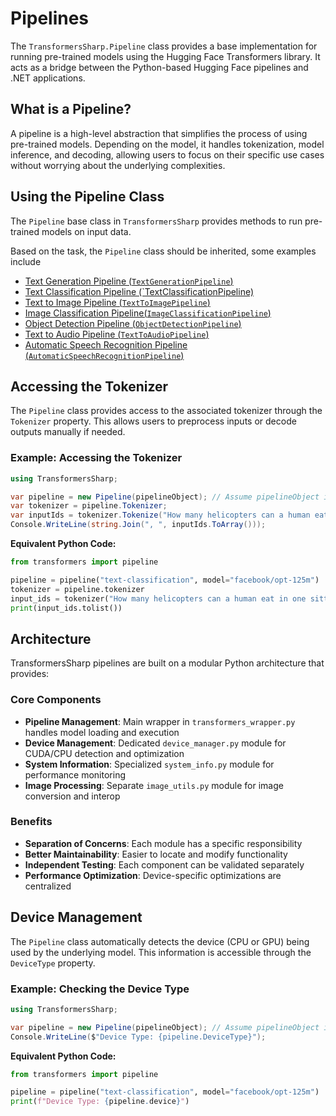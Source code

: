 # Pipelines

The `TransformersSharp.Pipeline` class provides a base implementation for running pre-trained models using the Hugging Face Transformers library. It acts as a bridge between the Python-based Hugging Face pipelines and .NET applications.

## What is a Pipeline?

A pipeline is a high-level abstraction that simplifies the process of using pre-trained models. Depending on the model, it handles tokenization, model inference, and decoding, allowing users to focus on their specific use cases without worrying about the underlying complexities.

## Using the Pipeline Class

The `Pipeline` base class in `TransformersSharp` provides methods to run pre-trained models on input data.

Based on the task, the `Pipeline` class should be inherited, some examples include

- [Text Generation Pipeline (`TextGenerationPipeline`)](text_generation.md)
- [Text Classification Pipeline (`TextClassificationPipeline)](text_classification.md)
- [Text to Image Pipeline (`TextToImagePipeline`)](text_to_image.md)
- [Image Classification Pipeline(`ImageClassificationPipeline`)](image_classification.md)
- [Object Detection Pipeline (`ObjectDetectionPipeline`)](object_detection.md)
- [Text to Audio Pipeline (`TextToAudioPipeline`)](text_to_audio.md)
- [Automatic Speech Recognition Pipeline (`AutomaticSpeechRecognitionPipeline`)](auto_speech_recognition.md)

## Accessing the Tokenizer

The `Pipeline` class provides access to the associated tokenizer through the `Tokenizer` property. This allows users to preprocess inputs or decode outputs manually if needed.

### Example: Accessing the Tokenizer

```csharp
using TransformersSharp;

var pipeline = new Pipeline(pipelineObject); // Assume pipelineObject is initialized
var tokenizer = pipeline.Tokenizer;
var inputIds = tokenizer.Tokenize("How many helicopters can a human eat in one sitting?");
Console.WriteLine(string.Join(", ", inputIds.ToArray()));
```

**Equivalent Python Code:**

```python
from transformers import pipeline

pipeline = pipeline("text-classification", model="facebook/opt-125m")
tokenizer = pipeline.tokenizer
input_ids = tokenizer("How many helicopters can a human eat in one sitting?", return_tensors="pt")["input_ids"]
print(input_ids.tolist())
```

## Architecture

TransformersSharp pipelines are built on a modular Python architecture that provides:

### Core Components
- **Pipeline Management**: Main wrapper in `transformers_wrapper.py` handles model loading and execution
- **Device Management**: Dedicated `device_manager.py` module for CUDA/CPU detection and optimization  
- **System Information**: Specialized `system_info.py` module for performance monitoring
- **Image Processing**: Separate `image_utils.py` module for image conversion and interop

### Benefits
- **Separation of Concerns**: Each module has a specific responsibility
- **Better Maintainability**: Easier to locate and modify functionality
- **Independent Testing**: Each component can be validated separately
- **Performance Optimization**: Device-specific optimizations are centralized

## Device Management

The `Pipeline` class automatically detects the device (CPU or GPU) being used by the underlying model. This information is accessible through the `DeviceType` property.

### Example: Checking the Device Type

```csharp
using TransformersSharp;

var pipeline = new Pipeline(pipelineObject); // Assume pipelineObject is initialized
Console.WriteLine($"Device Type: {pipeline.DeviceType}");
```

**Equivalent Python Code:**

```python
from transformers import pipeline

pipeline = pipeline("text-classification", model="facebook/opt-125m")
print(f"Device Type: {pipeline.device}")
```

